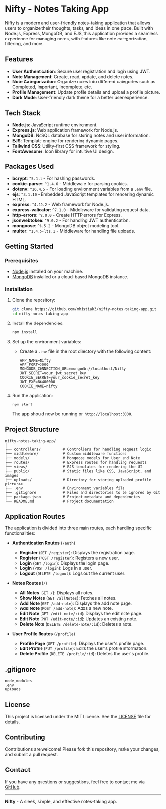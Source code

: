 
# Nifty - Notes Taking App

Nifty is a modern and user-friendly notes-taking application that allows users to organize their thoughts, tasks, and ideas in one place. Built with Node.js, Express, MongoDB, and EJS, this application provides a seamless experience for managing notes, with features like note categorization, filtering, and more.

## Features

- **User Authentication**: Secure user registration and login using JWT.
- **Note Management**: Create, read, update, and delete notes.
- **Note Categorization**: Organize notes into different categories such as Completed, Important, Incomplete, etc.
- **Profile Management**: Update profile details and upload a profile picture.
- **Dark Mode**: User-friendly dark theme for a better user experience.

## Tech Stack

- **Node.js**: JavaScript runtime environment.
- **Express.js**: Web application framework for Node.js.
- **MongoDB**: NoSQL database for storing notes and user information.
- **EJS**: Template engine for rendering dynamic pages.
- **Tailwind CSS**: Utility-first CSS framework for styling.
- **FontAwesome**: Icon library for intuitive UI design.

## Packages Used

- **bcrypt**: `^5.1.1` - For hashing passwords.
- **cookie-parser**: `^1.4.6` - Middleware for parsing cookies.
- **dotenv**: `^16.4.5` - For loading environment variables from a `.env` file.
- **ejs**: `^3.1.10` - Embedded JavaScript templates for rendering dynamic HTML.
- **express**: `^4.19.2` - Web framework for Node.js.
- **express-validator**: `^7.1.0` - Middleware for validating request data.
- **http-errors**: `^2.0.0` - Create HTTP errors for Express.
- **jsonwebtoken**: `^9.0.2` - For handling JWT authentication.
- **mongoose**: `^8.5.2` - MongoDB object modeling tool.
- **multer**: `^1.4.5-lts.1` - Middleware for handling file uploads.

## Getting Started

### Prerequisites

- [Node.js](https://nodejs.org/) installed on your machine.
- [MongoDB](https://www.mongodb.com/) installed or a cloud-based MongoDB instance.

### Installation

1. Clone the repository:
   ```bash
   git clone https://github.com/mhistiak3/nifty-notes-taking-app.git
   cd nifty-notes-taking-app
   ```

2. Install the dependencies:
   ```bash
   npm install
   ```

3. Set up the environment variables:
   - Create a `.env` file in the root directory with the following content:
     ```env
     APP_NAME=Nifty
     APP_PORT=3000
     MONGODB_CONNECTION_URL=mongodb://localhost/Nifty
     JWT_SECRET=your_jwt_secret_key
     COOKIE_SECRET=your_cookie_secret_key
     JWT_EXP=86400000
     COOKIE_NAME=nifty
     ```

4. Run the application:
   ```bash
   npm start
   ```
   The app should now be running on `http://localhost:3000`.

## Project Structure

```plaintext
nifty-notes-taking-app/
│
├── controllers/          # Controllers for handling request logic
├── middleware/           # Custom middleware functions
├── models/               # Mongoose models for User and Note
├── routes/               # Express routes for handling requests
├── views/                # EJS templates for rendering the UI
├── public/               # Static files like CSS, JavaScript, and images
├── uploads/              # Directory for storing uploaded profile pictures
├── .env                  # Environment variables file
├── .gitignore            # Files and directories to be ignored by Git
├── package.json          # Project metadata and dependencies
└── README.md             # Project documentation
```

## Application Routes

The application is divided into three main routes, each handling specific functionalities:

- **Authentication Routes** (`/auth`)
  - **Register** (`GET /register`): Displays the registration page.
  - **Register** (`POST /register`): Registers a new user.
  - **Login** (`GET /login`): Displays the login page.
  - **Login** (`POST /login`): Logs in a user.
  - **Logout** (`DELETE /logout`): Logs out the current user.

- **Notes Routes** (`/`)
  - **All Notes** (`GET /`): Displays all notes.
  - **Show Notes** (`GET /allNotes`): Fetches all notes.
  - **Add Note** (`GET /add-note`): Displays the add note page.
  - **Add Note** (`POST /add-note`): Adds a new note.
  - **Edit Note** (`GET /edit-note/:id`): Displays the edit note page.
  - **Edit Note** (`PUT /edit-note/:id`): Updates an existing note.
  - **Delete Note** (`DELETE /delete-note/:id`): Deletes a note.

- **User Profile Routes** (`/profile`)
  - **Profile Page** (`GET /profile`): Displays the user's profile page.
  - **Edit Profile** (`PUT /profile`): Edits the user's profile information.
  - **Delete Profile** (`DELETE /profile/:id`): Deletes the user's profile.

## .gitignore

```plaintext
node_modules
.env
uploads
```

## License

This project is licensed under the MIT License. See the [LICENSE](LICENSE) file for details.

## Contributing

Contributions are welcome! Please fork this repository, make your changes, and submit a pull request.

## Contact

If you have any questions or suggestions, feel free to contact me via [GitHub](https://github.com/mhistiak3).

---

**Nifty** - A sleek, simple, and effective notes-taking app.
